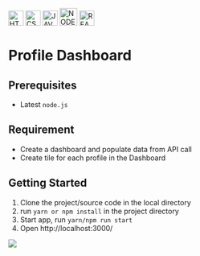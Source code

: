 <img src="https://raw.githubusercontent.com/wiki/pulkitcs/web-development/html.png" height="30" title="HTML5">&nbsp;<img src="https://raw.githubusercontent.com/wiki/pulkitcs/web-development/css.png" title="CSS" height="30">&nbsp;<img src="https://raw.githubusercontent.com/wiki/pulkitcs/web-development/js.png" height="30" title="JAVASCRIPT">&nbsp;<img src="https://raw.githubusercontent.com/wiki/pulkitcs/web-development/node.png" height="35" title="NODE.JS">&nbsp;<img src="https://raw.githubusercontent.com/wiki/pulkitcs/web-development/react.png" height="30" title="REACT.JS">

# Profile Dashboard

## Prerequisites

- Latest `node.js`

## Requirement

- Create a dashboard and populate data from API call
- Create tile for each profile in the Dashboard

## Getting Started

1. Clone the project/source code in the local directory
2. run `yarn or npm install` in the project directory
3. Start app, run `yarn/npm run start`
4. Open http://localhost:3000/

<img src="https://raw.githubusercontent.com/wiki/pulkitcs/web-development/ProfileDashboard.gif" />
